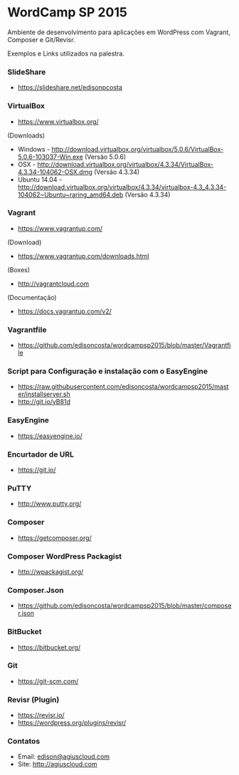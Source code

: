 # WordCamp SP 2015

Ambiente de desenvolvimento para aplicações em WordPress com Vagrant, Composer e Git/Revisr.

Exemplos e Links utilizados na palestra. 

### SlideShare
- https://slideshare.net/edisonpcosta

### VirtualBox
- https://www.virtualbox.org/

(Downloads)
- Windows - http://download.virtualbox.org/virtualbox/5.0.6/VirtualBox-5.0.6-103037-Win.exe (Versão 5.0.6)
- OSX - http://download.virtualbox.org/virtualbox/4.3.34/VirtualBox-4.3.34-104062-OSX.dmg (Versão 4.3.34)
- Ubuntu 14.04 - http://download.virtualbox.org/virtualbox/4.3.34/virtualbox-4.3_4.3.34-104062~Ubuntu~raring_amd64.deb (Versão 4.3.34)

### Vagrant
- https://www.vagrantup.com/

(Download)
- https://www.vagrantup.com/downloads.html

(Boxes)
- http://vagrantcloud.com

(Documentação)
- https://docs.vagrantup.com/v2/

### Vagrantfile
- https://github.com/edisoncosta/wordcampsp2015/blob/master/Vagrantfile

### Script para Configuração e instalação com o EasyEngine
- https://raw.githubusercontent.com/edisoncosta/wordcampsp2015/master/installserver.sh
- http://git.io/vB81d

### EasyEngine
- https://easyengine.io/

### Encurtador de URL
- https://git.io/

### PuTTY
- http://www.putty.org/

### Composer
- https://getcomposer.org/

### Composer WordPress Packagist
- http://wpackagist.org/

### Composer.Json
- https://github.com/edisoncosta/wordcampsp2015/blob/master/composer.json

### BitBucket
- https://bitbucket.org/

### Git 
- https://git-scm.com/

### Revisr (Plugin)
- https://revisr.io/
- https://wordpress.org/plugins/revisr/

### Contatos
- Email: edison@agiuscloud.com
- Site: http://agiuscloud.com
